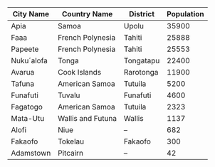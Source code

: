 | City Name | Country Name | District | Population |
| --- | --- | --- | --- |
| Apia | Samoa | Upolu | 35900 |
| Faaa | French Polynesia | Tahiti | 25888 |
| Papeete | French Polynesia | Tahiti | 25553 |
| Nuku´alofa | Tonga | Tongatapu | 22400 |
| Avarua | Cook Islands | Rarotonga | 11900 |
| Tafuna | American Samoa | Tutuila | 5200 |
| Funafuti | Tuvalu | Funafuti | 4600 |
| Fagatogo | American Samoa | Tutuila | 2323 |
| Mata-Utu | Wallis and Futuna | Wallis | 1137 |
| Alofi | Niue | – | 682 |
| Fakaofo | Tokelau | Fakaofo | 300 |
| Adamstown | Pitcairn | – | 42 |
